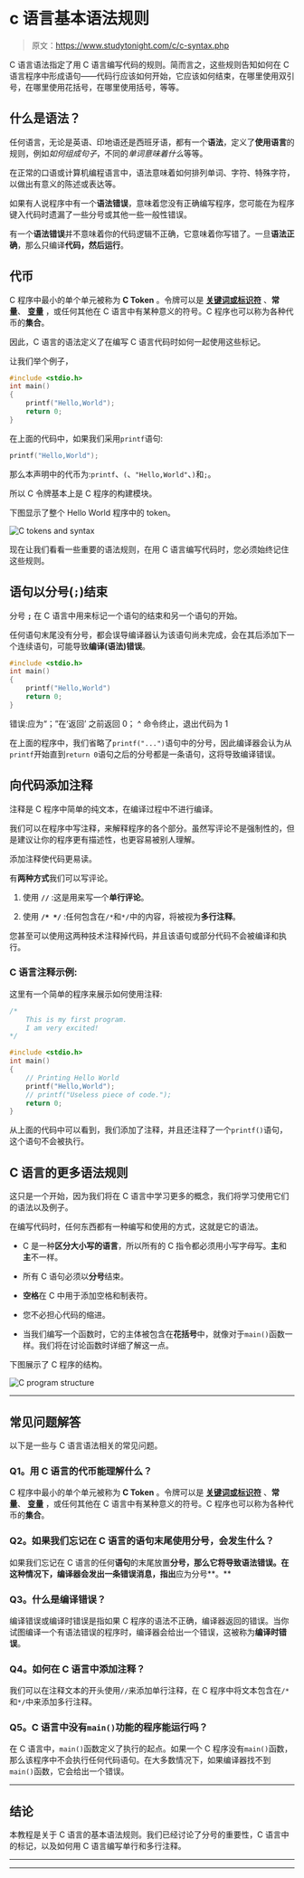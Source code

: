 # c 语言基本语法规则

> 原文：<https://www.studytonight.com/c/c-syntax.php>

C 语言语法指定了用 C 语言编写代码的规则。简而言之，这些规则告知如何在 C 语言程序中形成语句——代码行应该如何开始，它应该如何结束，在哪里使用双引号，在哪里使用花括号，在哪里使用括号，等等。

## 什么是语法？

任何语言，无论是英语、印地语还是西班牙语，都有一个**语法**，定义了**使用语言**的规则，例如*如何组成句子*，不同的*单词意味着什么*等等。

在正常的口语或计算机编程语言中，语法意味着如何排列单词、字符、特殊字符，以做出有意义的陈述或表达等。

如果有人说程序中有一个**语法错误**，意味着您没有正确编写程序，您可能在为程序键入代码时遗漏了一些分号或其他一些一般性错误。

有一个**语法错误**并不意味着你的代码逻辑不正确，它意味着你写错了。一旦**语法正确**，那么只编译**代码，然后运行**。

## 代币

C 程序中最小的单个单元被称为 **C Token** 。令牌可以是 **[关键词或标识符](https://www.studytonight.com/c/keywords-and-identifier.php)** 、**常量**、 **[变量](https://www.studytonight.com/c/variables-in-c.php)** ，或任何其他在 C 语言中有某种意义的符号。C 程序也可以称为各种代币的**集合**。

因此，C 语言的语法定义了在编写 C 语言代码时如何一起使用这些标记。

让我们举个例子，

```cpp
#include <stdio.h>
int main()
{
    printf("Hello,World");
    return 0;
}
```

在上面的代码中，如果我们采用`printf`语句:

```cpp
printf("Hello,World");
```

那么本声明中的代币为:`printf`、`(`、`"Hello,World"`、`)`和`;`。

所以 C 令牌基本上是 C 程序的构建模块。

下图显示了整个 Hello World 程序中的 token。

![C tokens and syntax](img/0aa0655442b25d7655c5aec8f58ddc04.png)

现在让我们看看一些重要的语法规则，在用 C 语言编写代码时，您必须始终记住这些规则。

## 语句以分号(`;`)结束

分号 **`;`** 在 C 语言中用来标记一个语句的结束和另一个语句的开始。

任何语句末尾没有分号，都会误导编译器认为该语句尚未完成，会在其后添加下一个连续语句，可能导致**编译(语法)错误**。

```cpp
#include <stdio.h>
int main()
{
    printf("Hello,World")
    return 0;
}
```

错误:应为“；”在‘返回’
之前返回 0；
^
命令终止，退出代码为 1

在上面的程序中，我们省略了`printf("...")`语句中的分号，因此编译器会认为从`printf`开始直到`return 0`语句之后的分号都是一条语句，这将导致编译错误。

## 向代码添加注释

注释是 C 程序中简单的纯文本，在编译过程中不进行编译。

我们可以在程序中写注释，来解释程序的各个部分。虽然写评论不是强制性的，但是建议让你的程序更有描述性，也更容易被别人理解。

添加注释使代码更易读。

有**两种方式**我们可以写评论。

1.  使用 **`//`** :这是用来写一个**单行评论**。

2.  使用 **`/* */`** :任何包含在`/*`和`*/`中的内容，将被视为**多行注释**。

您甚至可以使用这两种技术注释掉代码，并且该语句或部分代码不会被编译和执行。

### C 语言注释示例:

这里有一个简单的程序来展示如何使用注释:

```cpp
/* 
    This is my first program.
    I am very excited!
*/

#include <stdio.h>
int main()
{
    // Printing Hello World
    printf("Hello,World");
    // printf("Useless piece of code.");
    return 0;
}
```

从上面的代码中可以看到，我们添加了注释，并且还注释了一个`printf()`语句，这个语句不会被执行。

## C 语言的更多语法规则

这只是一个开始，因为我们将在 C 语言中学习更多的概念，我们将学习使用它们的语法以及例子。

在编写代码时，任何东西都有一种编写和使用的方式，这就是它的语法。

*   C 是一种**区分大小写的语言**，所以所有的 C 指令都必须用小写字母写。**主**和**主**不一样。

*   所有 C 语句必须以**分号**结束。

*   **空格**在 C 中用于添加空格和制表符。

*   您不必担心代码的缩进。

*   当我们编写一个函数时，它的主体被包含在**花括号**中，就像对于`main()`函数一样。我们将在讨论函数时详细了解这一点。

下图展示了 C 程序的结构。

![C program structure](img/2b861d4993e7862e7b23e7c47c673beb.png)

* * *

## 常见问题解答

以下是一些与 C 语言语法相关的常见问题。

### Q1。用 C 语言的代币能理解什么？

C 程序中最小的单个单元被称为 **C Token** 。令牌可以是 **[关键词或标识符](https://www.studytonight.com/c/keywords-and-identifier.php)** 、**常量**、 **[变量](https://www.studytonight.com/c/variables-in-c.php)** ，或任何其他在 C 语言中有某种意义的符号。C 程序也可以称为各种代币的**集合**。

### Q2。如果我们忘记在 C 语言的语句末尾使用分号，会发生什么？

如果我们忘记在 C 语言的任何**语句**的末尾放置**分号，那么它将导致语法错误。在这种情况下，编译器会发出一条错误消息，指出**应为分号**。**

### Q3。什么是编译错误？

编译错误或编译时错误是指如果 C 程序的语法不正确，编译器返回的错误。当你试图编译一个有语法错误的程序时，编译器会给出一个错误，这被称为**编译时错误**。

### Q4。如何在 C 语言中添加注释？

我们可以在注释文本的开头使用`//`来添加单行注释，在 C 程序中将文本包含在`/*`和`*/`中来添加多行注释。

### Q5。C 语言中没有`main()`功能的程序能运行吗？

在 C 语言中，`main()`函数定义了执行的起点。如果一个 C 程序没有`main()`函数，那么该程序中不会执行任何代码语句。在大多数情况下，如果编译器找不到`main()`函数，它会给出一个错误。

* * *

## 结论

本教程是关于 C 语言的基本语法规则。我们已经讨论了分号的重要性，C 语言中的标记，以及如何用 C 语言编写单行和多行注释。

* * *

* * *